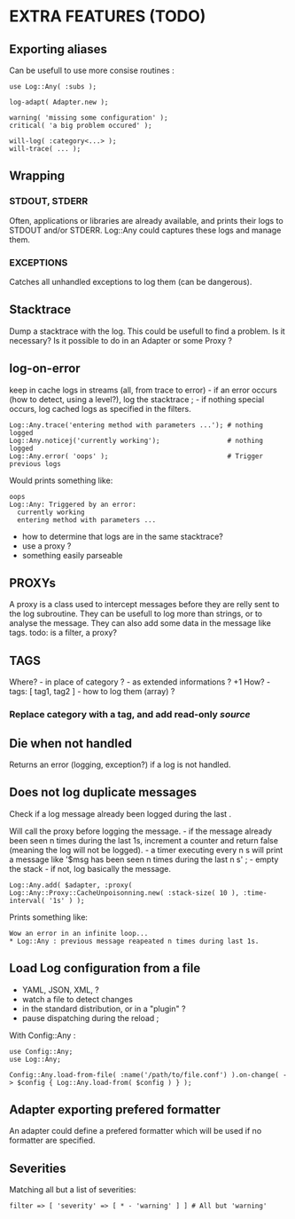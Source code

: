 # EXTRA FEATURES (TODO)

## Exporting aliases

Can be usefull to use more consise routines :

```perl6
use Log::Any( :subs );

log-adapt( Adapter.new );

warning( 'missing some configuration' );
critical( 'a big problem occured' );

will-log( :category<...> );
will-trace( ... );
```

## Wrapping

### STDOUT, STDERR

Often, applications or libraries are already available, and prints their logs to STDOUT and/or STDERR. Log::Any could captures these logs and manage them.

### EXCEPTIONS

Catches all unhandled exceptions to log them (can be dangerous).

## Stacktrace

Dump a stacktrace with the log. This could be usefull to find a problem.
	Is it necessary?
	Is it possible to do in an Adapter or some Proxy ?

## log-on-error

keep in cache logs in streams (all, from trace to error)
	- if an error occurs (how to detect, using a level?), log the stacktrace ;
	- if nothing special occurs, log cached logs as specified in the filters.

```perl6
Log::Any.trace('entering method with parameters ...'); # nothing logged
Log::Any.noticej('currently working');                 # nothing logged
Log::Any.error( 'oops' );                              # Trigger previous logs
```

Would prints something like:
```
oops
Log::Any: Triggered by an error:
  currently working
  entering method with parameters ...
```

- how to determine that logs are in the same stacktrace?
- use a proxy ?
- something easily parseable

## PROXYs

A proxy is a class used to intercept messages before they are relly sent to the log subroutine. They can be usefull to log more than strings, or to analyse the message. They can also add some data in the message like tags.
	todo: is a filter, a proxy?

## TAGS

Where?
	- in place of category ?
	- as extended informations ? +1
How?
	- tags: [ tag1, tag2 ]
	- how to log them (array) ?

### Replace category with a tag, and add read-only *source*

## Die when not handled

Returns an error (logging, exception?) if a log is not handled.

## Does not log duplicate messages

Check if a log message already been logged during the last <timespec>.

Will call the proxy before logging the message.
	- if the message already been seen n times during the last 1s, increment a counter and return false (meaning the log will not be logged).
		- a timer executing every n s will print a message like '$msg has been seen n times during the last n s' ;
			- empty the stack
	- if not, log basically the message.

```perl6
Log::Any.add( $adapter, :proxy( Log::Any::Proxy::CacheUnpoisonning.new( :stack-size( 10 ), :time-interval( '1s' ) );
```

Prints something like:
```
Wow an error in an infinite loop...
* Log::Any : previous message reapeated n times during last 1s.
```

## Load Log configuration from a file

- YAML, JSON, XML, ?
- watch a file to detect changes
- in the standard distribution, or in a "plugin" ?
- pause dispatching during the reload ;

With Config::Any :
```perl6
use Config::Any;
use Log::Any;

Config::Any.load-from-file( :name('/path/to/file.conf') ).on-change( -> $config { Log::Any.load-from( $config ) } );
```

## Adapter exporting prefered formatter

An adapter could define a prefered formatter which will be used if no formatter are specified.

## Severities

Matching all but a list of severities:

```perl6
filter => [ 'severity' => [ * - 'warning' ] ] # All but 'warning'
```
